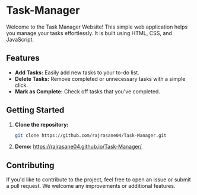 # Task-Manager
Welcome to the Task Manager Website! This simple web application helps you manage your tasks effortlessly.
It is built using HTML, CSS, and JavaScript.

## Features

- **Add Tasks:** Easily add new tasks to your to-do list.
- **Delete Tasks:** Remove completed or unnecessary tasks with a simple click.
- **Mark as Complete:** Check off tasks that you've completed.

 ## Getting Started

1. **Clone the repository:**
   ```bash
   git clone https://github.com/rajrasane04/Task-Manager.git

2. **Demo:**
   https://rajrasane04.github.io/Task-Manager/
   
  ## Contributing
If you'd like to contribute to the project, feel free to open an issue or submit a pull request. We welcome any improvements or additional features.
